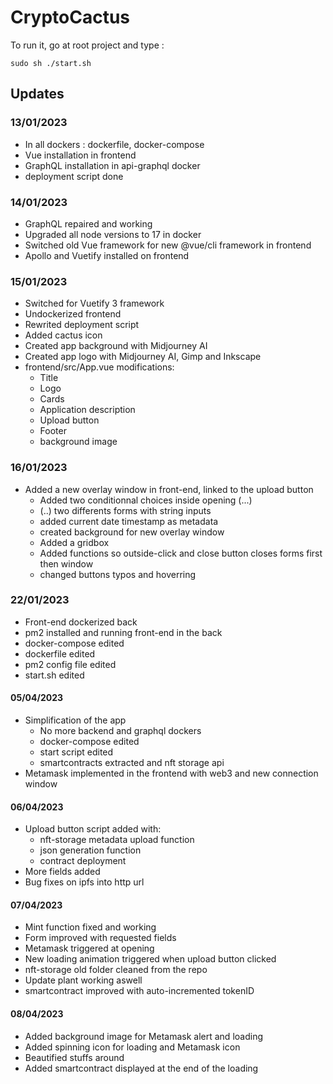 # CryptoCactus


To run it, go at root project and type : 
```
sudo sh ./start.sh
```

## Updates
 
### 13/01/2023

* In all dockers : dockerfile, docker-compose
* Vue installation in frontend
* GraphQL installation in api-graphql docker
* deployment script done


### 14/01/2023

* GraphQL repaired and working
* Upgraded all node versions to 17 in docker
* Switched old Vue framework for new @vue/cli framework in frontend 
* Apollo and Vuetify installed on frontend

### 15/01/2023

* Switched for Vuetify 3 framework
* Undockerized frontend
* Rewrited deployment script
* Added cactus icon
* Created app background with Midjourney AI
* Created app logo with Midjourney AI, Gimp and Inkscape
* frontend/src/App.vue modifications:
  - Title
  - Logo
  - Cards
  - Application description
  - Upload button
  - Footer
  - background image

### 16/01/2023
* Added a new overlay window in front-end, linked to the upload button
  - Added two conditionnal choices inside opening (...)
  - (..) two differents forms with string inputs
  - added current date timestamp as metadata
  - created background for new overlay window
  - Added a gridbox
  - Added functions so outside-click and close button closes forms first then window
  - changed buttons typos and hoverring

### 22/01/2023
* Front-end dockerized back
* pm2 installed and running front-end in the back
* docker-compose edited
* dockerfile edited
* pm2 config file edited
* start.sh edited

#### 05/04/2023
* Simplification of the app
  - No more backend and graphql dockers
  - docker-compose edited
  - start script edited
  - smartcontracts extracted and nft storage api
* Metamask implemented in the frontend with web3 and new connection window


#### 06/04/2023 
* Upload button script added with:
  - nft-storage metadata upload function
  - json generation function
  - contract deployment
* More fields added
* Bug fixes on ipfs into http url

#### 07/04/2023
* Mint function fixed and working
* Form improved with requested fields
* Metamask triggered at opening
* New loading animation triggered when upload button clicked
* nft-storage old folder cleaned from the repo
* Update plant working aswell
* smartcontract improved with auto-incremented tokenID

#### 08/04/2023
* Added background image for Metamask alert and loading
* Added spinning icon for loading and Metamask icon
* Beautified stuffs around
* Added smartcontract displayed at the end of the loading
